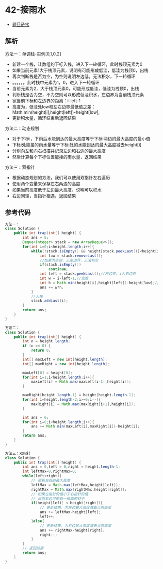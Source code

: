 # 42-接雨水

- [题目链接](https://leetcode-cn.com/problems/trapping-rain-water/submissions/)

## 解析

方法一：单调栈-实例[0,1,0,2]

- 新建一个栈，让数组的下标入栈，进入下一轮循环，此时栈顶元素为0
- 如果当前元素1大于栈顶元素，说明有可能形成低洼，低洼为栈顶0，出栈
- 再次判断栈是否为空，为空则说明左边低，无法积水，下一轮循环
- 。。。。。。此时栈中元素为1，0，进入下一轮循环
- 当前元素为2，大于栈顶元素0，可能形成低洼，低洼为栈顶0，出栈
- 判断栈是否为空，不为空则可以形成低洼积水，左边界为当前栈顶元素
- 宽当前下标和左边界的距离：i-left-1
- 高度为，低洼处low和左右边界最低值之差：Math.min(height[i],height[left])-height[low];
- 更新积水量，循环结束后返回结果

方法二：动态规划
- 对于下标i，下雨后水能到达的最大高度等于下标i两边的最大高度的最小值
- 下标i处能接的雨水量等于下标i处的水能到达的最大高度减去height[i]
- 分别向左和向右扫描并记录左边和右边的最大高度
- 然后计算每个下标位置能接的雨水量，返回结果


方法三：双指针
- 根据动态规划的方法，我们可以使用双指针左右遍历
- 使用两个变量来保存左右两边的高度
- 如果当前高度低于左边最大高度，说明可以积水
- 右边同理，当指针相遇，返回结果


## 参考代码
```Java
方法一：
class Solution {
    public int trap(int[] height) {
        int ans = 0;
        Deque<Integer> stack = new ArrayDeque<>();
        for(int i=0;i<height.length;i++){
            while(!stack.isEmpty() && height[stack.peekLast()]<height[i]){
                int low = stack.removeLast();
                //如果为空则，无左边界，无法积水
                if(stack.isEmpty())
                    continue;
                int left = stack.peekLast();//左边界，i为右边界
                int w = i-left-1;//宽度
                int h = Math.min(height[i],height[left])-height[low];//高度
                ans += w*h;
            }
            //入栈
            stack.addLast(i); 
        }
        return ans;
    }
}

方法二：
class Solution {
    public int trap(int[] height) {
        int n = height.length;
        if (n == 0) {
            return 0;
        }
        int[] maxLeft = new int[height.length];
        int[] maxRight = new int[height.length];

        maxLeft[0] = height[0];
        for(int i=1;i<height.length;i++){
            maxLeft[i] = Math.max(maxLeft[i-1],height[i]);
        }

        maxRight[height.length-1] = height[height.length-1];
        for(int i=height.length-2;i>=0;i--){
            maxRight[i] = Math.max(maxRight[i+1],height[i]);
        }

        int ans = 0;
        for(int i=0;i<height.length;i++){
            ans += Math.min(maxLeft[i],maxRight[i])-height[i];
        }
        return ans;
    }
}

方法三：双指针
class Solution {
    public int trap(int[] height) {
        int ans = 0,left = 0,right = height.length-1;
        int leftMax=0,rightMax=0;
        while(left<right){
            // 更新左右的最大高度
            leftMax = Math.max(leftMax,height[left]);
            rightMax = Math.max(rightMax,height[right]);
            // 如果左指针的值小于右指针的值
            // 说明右边可能有一根高的柱子
            if(height[left] < height[right]){
                // 更新结果，为左边最大高度减去当前高度
                ans += leftMax-height[left];
                left++;
            }else{
                // 更新结果，为右边最大高度减去当前高度
                ans += rightMax-height[right];
                right--;
            }
        }
        // 返回结果
        return ans;
    }
}
```

